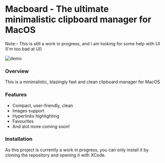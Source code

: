 # Macboard - The ultimate minimalistic clipboard manager for MacOS

Note:- This is still a work in progress, and I am looking for some help with UI (I'm too bad at UI)

![demo](https://i.imgur.com/KPdDBYH.jpg)

### Overview

This is a minimalistic, blazingly fast and clean clipboard manager for MacOS

### Features

- Compact, user-friendly, clean
- Images support
- Hyperlinks highlighting
- Favourites
- And alot more coming soon!

### Installation

As this project is currently a work in progress, you can only install it by cloning the repository and opening it with XCode.
